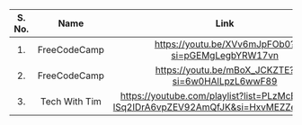 
| S. No. 	| Name                 	| Link                                                	| Type            |
|:------:	|:--------------------:	|:---------------------------------------------------:	|:----------------|
| 1.     	| FreeCodeCamp     	  | https://youtu.be/XVv6mJpFOb0?si=pGEMgLegbYRW17vn 	| Youtube Video 	|
| 2.     	| FreeCodeCamp       	| https://youtu.be/mBoX_JCKZTE?si=6w0HAlLpzL6wwF89       	|  Youtube Video 	|
| 3.     	| Tech With Tim      | https://youtube.com/playlist?list=PLzMcBGfZo4-lSq2IDrA6vpZEV92AmQfJK&si=HxvMEZZeEXJaXc_r    	|  Youtube Playlist 	|

